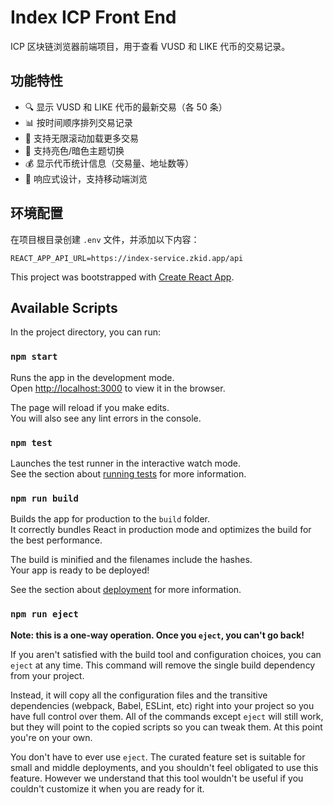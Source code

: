 # Index ICP Front End

ICP 区块链浏览器前端项目，用于查看 VUSD 和 LIKE 代币的交易记录。

## 功能特性

- 🔍 显示 VUSD 和 LIKE 代币的最新交易（各 50 条）
- 📊 按时间顺序排列交易记录
- 🔄 支持无限滚动加载更多交易
- 🎨 支持亮色/暗色主题切换
- 💰 显示代币统计信息（交易量、地址数等）
- 📱 响应式设计，支持移动端浏览

## 环境配置

在项目根目录创建 `.env` 文件，并添加以下内容：

```
REACT_APP_API_URL=https://index-service.zkid.app/api
```

This project was bootstrapped with [Create React App](https://github.com/facebook/create-react-app).

## Available Scripts

In the project directory, you can run:

### `npm start`

Runs the app in the development mode.\
Open [http://localhost:3000](http://localhost:3000) to view it in the browser.

The page will reload if you make edits.\
You will also see any lint errors in the console.

### `npm test`

Launches the test runner in the interactive watch mode.\
See the section about [running tests](https://facebook.github.io/create-react-app/docs/running-tests) for more information.

### `npm run build`

Builds the app for production to the `build` folder.\
It correctly bundles React in production mode and optimizes the build for the best performance.

The build is minified and the filenames include the hashes.\
Your app is ready to be deployed!

See the section about [deployment](https://facebook.github.io/create-react-app/docs/deployment) for more information.

### `npm run eject`

**Note: this is a one-way operation. Once you `eject`, you can't go back!**

If you aren't satisfied with the build tool and configuration choices, you can `eject` at any time. This command will remove the single build dependency from your project.

Instead, it will copy all the configuration files and the transitive dependencies (webpack, Babel, ESLint, etc) right into your project so you have full control over them. All of the commands except `eject` will still work, but they will point to the copied scripts so you can tweak them. At this point you're on your own.

You don't have to ever use `eject`. The curated feature set is suitable for small and middle deployments, and you shouldn't feel obligated to use this feature. However we understand that this tool wouldn't be useful if you couldn't customize it when you are ready for it.
